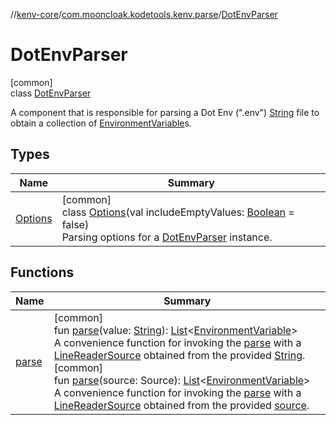 //[kenv-core](../../../index.md)/[com.mooncloak.kodetools.kenv.parse](../index.md)/[DotEnvParser](index.md)

# DotEnvParser

[common]\
class [DotEnvParser](index.md)

A component that is responsible for parsing a Dot Env (&quot;.env&quot;) [String](https://kotlinlang.org/api/core/kotlin-stdlib/kotlin/-string/index.html) file to obtain a collection of [EnvironmentVariable](../../com.mooncloak.kodetools.kenv/-environment-variable/index.md)s.

## Types

| Name | Summary |
|---|---|
| [Options](-options/index.md) | [common]<br>class [Options](-options/index.md)(val includeEmptyValues: [Boolean](https://kotlinlang.org/api/core/kotlin-stdlib/kotlin/-boolean/index.html) = false)<br>Parsing options for a [DotEnvParser](index.md) instance. |

## Functions

| Name | Summary |
|---|---|
| [parse](parse.md) | [common]<br>fun [parse](parse.md)(value: [String](https://kotlinlang.org/api/core/kotlin-stdlib/kotlin/-string/index.html)): [List](https://kotlinlang.org/api/core/kotlin-stdlib/kotlin.collections/-list/index.html)&lt;[EnvironmentVariable](../../com.mooncloak.kodetools.kenv/-environment-variable/index.md)&gt;<br>A convenience function for invoking the [parse](parse.md) with a [LineReaderSource](../../../../kenv-core/com.mooncloak.kodetools.kenv.parse/-line-reader-source/index.md) obtained from the provided [String](parse.md).<br>[common]<br>fun [parse](parse.md)(source: Source): [List](https://kotlinlang.org/api/core/kotlin-stdlib/kotlin.collections/-list/index.html)&lt;[EnvironmentVariable](../../com.mooncloak.kodetools.kenv/-environment-variable/index.md)&gt;<br>A convenience function for invoking the [parse](parse.md) with a [LineReaderSource](../../../../kenv-core/com.mooncloak.kodetools.kenv.parse/-line-reader-source/index.md) obtained from the provided [source](parse.md). |
